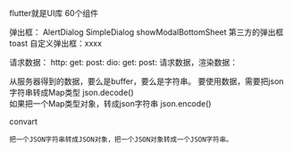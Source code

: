 flutter就是UI库  60个组件   

弹出框：
    AlertDialog
    SimpleDialog
    showModalBottomSheet
    第三方的弹出框  toast 
    自定义弹出框：xxxx

请求数据：
    http:
        get:
        post:
    dio: 
        get:
        post:
    请求数据，渲染数据：

从服务器得到的数据，要么是buffer，要么是字符串。
要使用数据，需要把json字符串转成Map类型 
    json.decode()  
如果把一个Map类型对象，转成json字符串
    json.encode() 

convart

    把一个JSON字符串转成JSON对象，把一个JSON对象转成一个JSON字符串。






















